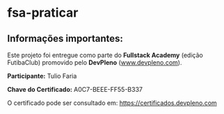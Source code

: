 # fsa-praticar

## Informações importantes:

Este projeto foi entregue como parte do **Fullstack Academy** (edição FutibaClub) promovido pelo **DevPleno** (www.devpleno.com).

**Participante:** Tulio Faria

**Chave do Certificado:** A0C7-BEEE-FF55-B337

O certificado pode ser consultado em: https://certificados.devpleno.com
